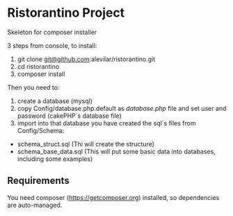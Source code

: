 # Ristorantino Project 

Skeleton for composer installer

3 steps from console, to install:

1. git clone git@github.com:alevilar/ristorantino.git
2. cd ristorantino
3. composer install


Then you need to:
1. create a database (mysql)
2. copy Config/database.php.default as *database.php* file and set user and password (cakePHP`s database file)
3. import into that database you have created the sql`s files from Config/Schema:
  - schema_struct.sql (Thi will create the structure)
  - schema_base_data.sql (This will put some basic data into databases, including some examples)

## Requirements
You need composer (https://getcomposer.org) installed, so dependencies are auto-managed.



